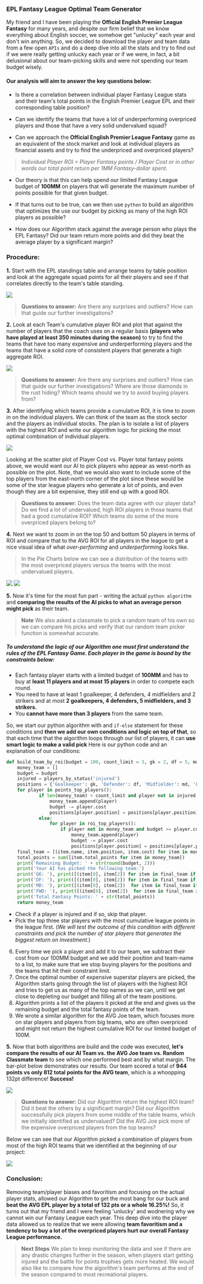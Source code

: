 
### EPL Fantasy League Optimal Team Generator

My friend and I have been playing the **Official English Premier League Fantasy** for many years, and despite our firm belief that we know everything about English soccer, we somehow get "unlucky" each year and don't win anything. So, we decided to download the player and team data from a few open `APIs` and do a deep dive into all the stats and try to find out if we were really getting unlucky each year or if we were, in fact, a bit delusional about our team-picking skills and were not spending our team budget wisely.

#### Our analysis will aim to answer the key questions below:

- Is there a correlation between individual player Fantasy League stats and their team's total points in the English Premier League EPL and their corresponding table position?

- Can we identify the teams that have a lot of underperforming overpriced players and those that have a very solid undervalued squad?

- Can we approach the **Official English Premier League Fantasy** game as an equivalent of the stock market and look at individual players as financial assets and try to find the underpriced and overpriced players?

>*Individual Player ROI = Player Fantasy points / Player Cost or in other words our total point return per 1MM Fantasy-dollar spent.*

- Our theory is that this can help spend our limited Fantasy League budget of **100MM** on players that will generate the maximum number of points possible for that given budget.

- If that turns out to be true, can we then use `python` to build an algorithm that optimizes the use our budget by picking as many of the high ROI players as possible?

- How does our Algorithm stack against the average person who plays the EPL Fantasy? Did our team return more points and did they beat the average player by a significant margin?

### Procedure:

**1.** Start with the EPL standings table and arrange teams by table position and look at the aggregate squad points for all their players and see if that correlates directly to the team's table standing.

<img src="https://github.com/Botafogo1894/Project1/blob/master/Images/TeamTotalpointsROI.png"/>


>**Questions to answer:**  Are there any surprises and outliers? How can that guide our further investigations?

**2.** Look at each Team's cumulative player ROI and plot that against the number of players that the coach uses on a regular basis **(players who have played at least 350 minutes during the season)** to try to find the teams that have too many expensive and underperforming players and the teams that have a solid core of consistent players that generate a high aggregate ROI.

<img src="https://github.com/Botafogo1894/Project1/blob/master/Images/Teamnumplayers.png"/>

>**Questions to answer:** Are there any surprises and outliers? How can that guide our further investigations?  Where are those diamonds in the rust hiding? Which teams should we try to avoid buying players from?

**3.** After identifying which teams provide a cumulative ROI, it is time to zoom in on the individual players. We can think of the team as the stock sector and the players as individual stocks. The plan is to isolate a list of players with the highest ROI and write our algorithm logic for picking the most optimal combination of individual players.

<img src="https://github.com/Botafogo1894/Project1/blob/master/Images/PlayerTotalpointsCost.png"/>

 Looking at the scatter plot of Player Cost vs. Player total fantasy points above, we would want our AI to pick players who appear as west-north as possible on the plot. Note, that we would also want to include some of the top players from the east-north corner of the plot since these would be some of the star league players who generate a lot of points, and even though they are a bit expensive, they still end up with a good ROI.

>**Questions to answer:** Does the team data agree with our player data? Do we find a lot of undervalued, high ROI players in those teams that had a good cumulative ROI? Which teams do some of the more overpriced players belong to?

**4.** Next we want to zoom in on the top 50 and bottom 50 players in terms of ROI and compare that to the AVG ROI for all players in the league to get a nice visual idea of what *over-performing* and *underperforming* looks like.



>In the Pie Charts below we can see a distribution of the teams with the most overpriced players versus the teams with the most undervalued players.

<img src="https://github.com/Botafogo1894/Project1/blob/master/Images/Top50Piechart.png"/>

<img src="https://github.com/Botafogo1894/Project1/blob/master/Images/Bottom50Pie.png"/>

**5.** Now it's time for the most fun part - writing the actual `python algorithm` and **comparing the results of the AI picks to what an average person might pick** as their team.  

>**Note** We also asked a classmate to pick a random team of his own so we can compare his picks and verify that our random team picker function is somewhat accurate.

##### To understand the logic of our Algorithm one must first understand the rules of the EPL Fantasy Game. Each player in the game is bound by the constraints below:

* Each fantasy player starts with a limited budget of **100MM** and has to buy at **least 11 players and at most 15 players** in order to compete each round.
* You need to have at least 1 goalkeeper, 4 defenders, 4 midfielders and 2 strikers and at most **2 goalkeepers, 4 defenders, 5 midfielders, and 3 strikers.**
* You **cannot have more than 3 players** from the same team.

So, we start our python algorithm with and `if-else` statement for these conditions and **then we add our own conditions and logic on top of that**, so that each time that the algorithm loops through our list of players, it can **use smart logic to make a valid pick** Here is our python code and an explanation of our conditions:

```python
def build_team_by_roi(budget = 100, count_limit = 3, gk = 2, df = 5, md = 5, fwd = 3):
    money_team = []
    budget = budget
    injured = players_by_status('injured')
    positions = {'Goalkeeper': gk, 'Defender': df, 'Midfielder': md, 'Forward': fwd}
    for player in points_top_players():
            if len(money_team) < count_limit and player not in injured and budget >= player.cost and positions[player.position] > 0:
                money_team.append(player)
                budget -= player.cost
                positions[player.position] = positions[player.position] - 1
            else:
                for player in roi_top_players():
                    if player not in money_team and budget >= player.cost and positions[player.position] > 0:
                        money_team.append(player)
                        budget -= player.cost
                        positions[player.position] = positions[player.position] - 1
    final_team = [(item.name, item.position, item.cost) for item in money_team]
    total_points = sum([item.total_points for item in money_team])
    print('Remaining Budget: ' + str(round(budget, 2)))
    print('Your AI has picked the following team:')
    print('GK: '), print([(item[0], item[2]) for item in final_team if item[1] == "Goalkeeper"])
    print('DF: '), print([(item[0], item[2]) for item in final_team if item[1] == "Defender"])
    print('MD: '), print([(item[0], item[2])  for item in final_team if item[1] == "Midfielder"])
    print('FWD: '), print([(item[0], item[2])  for item in final_team if item[1] == "Forward"])
    print('Total Fantasy Points: ' + str(total_points))
    return money_team
```

* Check if a player is injured and if so, skip that player.
* Pick the top three star players with the most cumulative league points in the league first. (*We will test the outcome of this condition with different constraints and pick the number of star players that generates the biggest return on investment.*)
6. Every time we pick a player and add it to our team, we subtract their cost from our 100MM budget and we add their position and team-name to a list, to make sure that we stop buying players for the positions and the teams that hit their constraint limit.
7. Once the optimal number of expensive superstar players are picked, the Algorithm starts going through the list of players with the highest ROI and tries to get us as many of the top names as we can, until we get close to depleting our budget and filling all of the team positions.
8. Algorithm prints a list of the players it picked at the end and gives us the remaining budget and the total fantasy points of the team.
9. We wrote a similar algorithm for the AVG Joe team, which focuses more on star players and players from big teams, who are often overpriced and might not return the highest cumulative ROI for our limited budget of 100M.

**5.** Now that both algorithms are build and the code was executed, **let's compare the results of our AI Team vs. the AVG Joe team vs. Random Classmate team** to see which one performed best and by what margin. The bar-plot below demonstrates our results. Our team scored a total of **944 points vs only 812 total points for the AVG team**, which is a whoopping 132pt difference! **Success!**

<img src="https://github.com/Botafogo1894/Project1/blob/master/Images/AIsmartPickscomaprison.png"/>

>**Questions to answer:**  Did our Algorithm return the highest ROI team?  Did it beat the others by a significant margin? Did our Algorithm successfully pick players from some middle of the table teams, which we initially identified as undervalued? Did the AVG Joe pick more of the expensive overpriced players from the top teams?

Below we can see that our Algorithm picked a combination of players from most of the high ROI teams that we identified at the beginning of our project:

<img src="https://github.com/Botafogo1894/Project1/blob/master/Images/AITeamDistribution.png"/>

### Conclusion:

Removing team/player biases and favoritism and focusing on the actual player stats, allowed our Algorithm to get the most bang for our buck and **beat the AVG EPL player by a total of 132 pts or a whole 16.25%!** So, it turns out that my friend and I were feeling 'unlucky' and wodnering why we cannot win our Fantasy League each year. This deep dive into the player data allowed us to realize that we were allowing **team favoritism and a tendency to buy a lot of the overpriced players hurt our overall Fantasy League performance.**

>**Next Steps** We plan to keep monitoring the data and see if there are any drastic changes further in the season, when players start getting injured and the battle for points trophies gets more heated. We would also like to compare how the algorithm's team performs at the end of the season compared to most recreational players.
